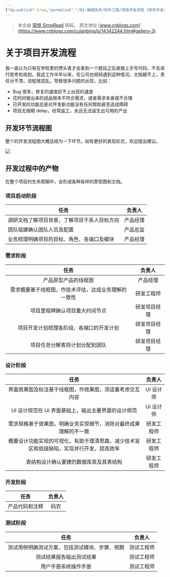 ```yaml
---
{"dg-publish":true,"permalink":"/01-编程技术/软件工程/项目开发流程 (软件开发流程图)/","dgPassFrontmatter":true,"created":"2023-10-27T09:00:33.416+08:00","updated":"2024-01-19T08:47:55.000+08:00"}
---
```


> 本文由 [简悦 SimpRead](http://ksria.com/simpread/) 转码， 原文地址 [www.cnblogs.com](https://www.cnblogs.com/cuianbing/p/14342244.html#gallery-3)

关于项目开发流程
========

我一直以为只有在学校里的愣头青才会拿到一个题目之后直接上手写代码，不去进行思考和规划。我这工作半年以来，在公司也频频遇到这种情况。文档跟不上，责任分不清，流程很混乱。导致很多问题的出现，比如：

*   Bug 很多，修复的速度赶不上出现的速度
*   花时间做出来的成品根本不符合需求，或者需求本身就不合理
*   已开发的功能总是对开发新功能没有任何帮助甚至造成障碍
*   项目无限期 delay，经常返工，永远无法诞生出可用的产出

开发环节流程图
-------

整个的开发流程图大概总结为一下环节。如有更好的表现形式，欢迎提出建议。

![](/img/user/assets/项目开发流程.jpg)

开发过程中的产物
--------

在整个项目的生命周期中，会形成各种各样的原型图和文档。

### 项目启动阶段

| 任务                                         	| 负责人   	|
|----------------------------------------------	|----------	|
| 调研文档了解项目背景，了解项目干系人目标方向 	| 产品经理 	|
|团队组建确认团队人员及配置| 产品总监 	|
| 业务梳理明确项目的目标、角色、各端口及模块   	| 产品经理 	|

### 需求阶段

|                         任务                         	|    负责人    	|
|:----------------------------------------------------:	|:------------:	|
| 产品原型产品的线框图                                 	| 产品经理     	|
| 需求概要基于线框图，作技术评估，达成业务理解的一致性 	| 研发工程师   	|
| 项目里程碑确认项目重大时间节点                       	| 研发项目经理 	|
| 项目开发计划梳理各阶段、各端口的开发计划             	| 研发项目经理 	|
| 项目任务分解表将计划分配到团队                       	| 研发项目经理 	|

### 设计阶段
|                                           任务                                           	|   负责人   	|
|:----------------------------------------------------------------------------------------:	|:----------:	|
| 界面效果图及标注基于线框图，作效果图，须适量考虑交互内容                                 	| UI 设计师  	|
| UI 设计规范在 UI 界面基础上，输出主要界面的设计规范                                      	| UI 设计师  	|
| 需求规格基于效果图，明确业务实现细节，消除对最终成果理解的不一致                         	| 研发工程师 	|
| 概要设计功能实现的可视化，有助于理清思路，减少技术盲区和低级缺陷，实现并行开发，提高效率 	| 研发工程师 	|
| 表结构设计确认要建的数据库表及其表结构                                                   	| 研发工程师 	|

### 开发阶段

|      任务      	| 负责人 	|
|:--------------:	|:------:	|
| 产品代码和注释 	| 码农   	|

### 测试阶段

|                      任务                      	|   负责人   	|
|:----------------------------------------------:	|:----------:	|
| 测试用例明确测试方案，包括测试模块、步骤、预期 	| 测试工程师 	|
| 测试结果报告输出测试结果                       	| 测试工程师 	|
| 用户手册系统操作手册                           	| 测试工程师 	|


  
